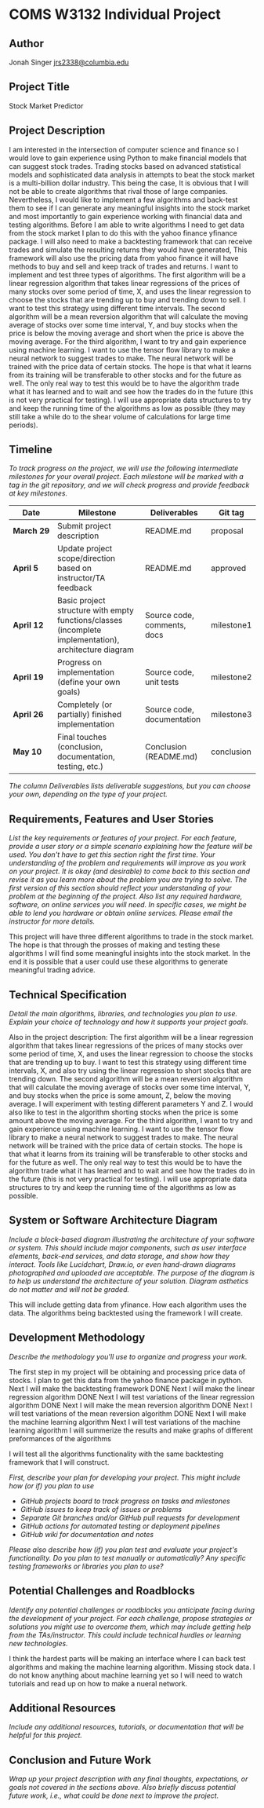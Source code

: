 # COMS W3132 Individual Project

## Author
Jonah Singer jrs2338@columbia.edu

## Project Title
Stock Market Predictor

## Project Description

I am interested in the intersection of computer science and finance so I would love to gain experience using Python to make financial models that can suggest stock trades. Trading stocks based on advanced statistical models and sophisticated data analysis in attempts to beat the stock market is a multi-billion dollar industry. This being the case, It is obvious that I will not be able to create algorithms that rival those of large companies. Nevertheless, I would like to implement a few algorithms and back-test them to see if I can generate any meaningful insights into the stock market and most importantly to gain experience working with financial data and testing algorithms. Before I am able to write algorithms I need to get data from the stock market I plan to do this with the yahoo finance yfinance package. I will also need to make a backtesting framework that can receive trades and simulate the resulting returns they would have generated, This framework will also use the pricing data from yahoo finance it will have methods to buy and sell and keep track of trades and returns. I want to implement and test three types of algorithms. The first algorithm will be a linear regression algorithm that takes linear regressions of the prices of many stocks over some period of time, X, and uses the linear regression to choose the stocks that are trending up to buy and trending down to sell. I want to test this strategy using different time intervals. The second algorithm will be a mean reversion algorithm that will calculate the moving average of stocks over some time interval, Y, and buy stocks when the price is below the moving average and short when the price is above the moving average. For the third algorithm, I want to try and gain experience using machine learning. I want to use the tensor flow library to make a neural network to suggest trades to make. The neural network will be trained with the price data of certain stocks. The hope is that what it learns from its training will be transferable to other stocks and for the future as well. The only real way to test this would be to have the algorithm trade what it has learned and to wait and see how the trades do in the future (this is not very practical for testing). I will use appropriate data structures to try and keep the running time of the algorithms as low as possible (they may still take a while do to the shear volume of calculations for large time periods).

## Timeline

*To track progress on the project, we will use the following intermediate milestones for your overall project. Each milestone will be marked with a tag in the git repository, and we will check progress and provide feedback at key milestones.*

| Date               | Milestone                                                                                              | Deliverables                | Git tag    |
|--------------------|--------------------------------------------------------------------------------------------------------|-----------------------------|------------|
| **March&nbsp;29**  | Submit project description                                                                             | README.md                   | proposal   |
| **April&nbsp;5**   | Update project scope/direction based on instructor/TA feedback                                         | README.md                   | approved   |
| **April&nbsp;12**  | Basic project structure with empty functions/classes (incomplete implementation), architecture diagram | Source code, comments, docs | milestone1 |
| **April&nbsp;19**  | Progress on implementation (define your own goals)                                                     | Source code, unit tests     | milestone2 |
| **April&nbsp;26**  | Completely (or partially) finished implementation                                                      | Source code, documentation  | milestone3 |
| **May&nbsp;10**    | Final touches (conclusion, documentation, testing, etc.)                                               | Conclusion (README.md)      | conclusion |

*The column Deliverables lists deliverable suggestions, but you can choose your own, depending on the type of your project.*

## Requirements, Features and User Stories
*List the key requirements or features of your project. For each feature, provide a user story or a simple scenario explaining how the feature will be used. You don't have to get this section right the first time. Your understanding of the problem and requirements will improve as you work on your project. It is okay (and desirable) to come back to this section and revise it as you learn more about the problem you are trying to solve. The first version of this section should reflect your understanding of your problem at the beginning of the project.*
*Also list any required hardware, software, on online services you will need. In specific cases, we might be able to lend you hardware or obtain online services. Please email the instructor for more details.*

This project will have three different algorithms to trade in the stock market. The hope is that through the prosses of making and testing these algorithms I will find some meaningful insights into the stock market. In the end it is possible that a user could use these algorithms to generate meaningful trading advice.

## Technical Specification
*Detail the main algorithms, libraries, and technologies you plan to use. Explain your choice of technology and how it supports your project goals.*

Also in the project description:
The first algorithm will be a linear regression algorithm that takes linear regressions of the prices of many stocks over some period of time, X, and uses the linear regression to choose the stocks that are trending up to buy. I want to test this strategy using different time intervals, X, and also try using the linear regression to short stocks that are trending down. The second algorithm will be a mean reversion algorithm that will calculate the moving average of stocks over some time interval, Y, and buy stocks when the price is some amount, Z, below the moving average. I will experiment with testing different parameters Y and Z. I would also like to test in the algorithm shorting stocks when the price is some amount above the moving average. For the third algorithm, I want to try and gain experience using machine learning. I want to use the tensor flow library to make a neural network to suggest trades to make. The neural network will be trained with the price data of certain stocks. The hope is that what it learns from its training will be transferable to other stocks and for the future as well. The only real way to test this would be to have the algorithm trade what it has learned and to wait and see how the trades do in the future (this is not very practical for testing). I will use appropriate data structures to try and keep the running time of the algorithms as low as possible.

## System or Software Architecture Diagram
*Include a block-based diagram illustrating the architecture of your software or system. This should include major components, such as user interface elements, back-end services, and data storage, and show how they interact. Tools like Lucidchart, Draw.io, or even hand-drawn diagrams photographed and uploaded are acceptable. The purpose of the diagram is to help us understand the architecture of your solution. Diagram asthetics do not matter and will not be graded.*

This will include getting data from yfinance. How each algorithm uses the data. The algorithms being backtested using the framework I will create.

## Development Methodology
*Describe the methodology you'll use to organize and progress your work.*

The first step in my project will be obtaining and processing price data of stocks. I plan to get this data from the yahoo finance package in python.
Next I will make the backtesting framework DONE
Next I will make the linear regression algorithm DONE
Next I will test variations of the linear regression algorithm DONE
Next I will make the mean reversion algorithm DONE
Next I will test variations of the mean reversion algorithm DONE
Next I will make the machine learning algorithm
Next I will test variations of the machine learning algorithm
I will summerize the results and make graphs of different preformances of the algorithms

I will test all the algorithms functionality with the same backtesting framework that I will construct.

*First, describe your plan for developing your project. This might include how (or if) you plan to use*


- *GitHub projects board to track progress on tasks and milestones*
- *GitHub issues to keep track of issues or problems*
- *Separate Git branches and/or GitHub pull requests for development*
- *GitHub actions for automated testing or deployment pipelines*
- *GitHub wiki for documentation and notes*

*Please also describe how (if) you plan test and evaluate your project's functionality. Do you plan to test manually or automatically? Any specific testing frameworks or libraries you plan to use?*

## Potential Challenges and Roadblocks
*Identify any potential challenges or roadblocks you anticipate facing during the development of your project. For each challenge, propose strategies or solutions you might use to overcome them, which may include getting help from the TAs/instructor. This could include technical hurdles or learning new technologies.*

I think the hardest parts will be making an interface where I can back test algorithms and making the machine learning algorithm.
Missing stock data.
I do not know anything about machine learning yet so I will need to watch tutorials and read up on how to make a nueral network.

## Additional Resources
*Include any additional resources, tutorials, or documentation that will be helpful for this project.*

## Conclusion and Future Work
*Wrap up your project description with any final thoughts, expectations, or goals not covered in the sections above. Also briefly discuss potential future work, i.e., what could be done next to improve the project.*
